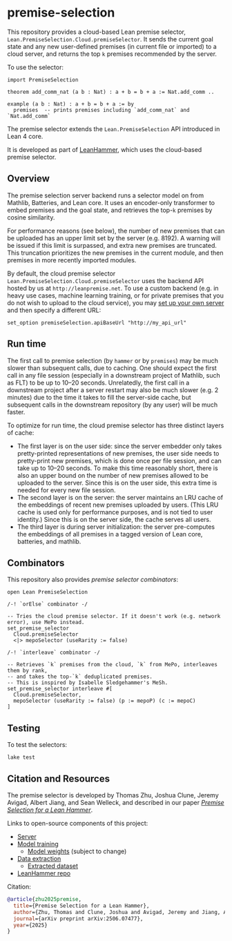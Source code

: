 # premise-selection

This repository provides a cloud-based Lean premise selector, `Lean.PremiseSelection.Cloud.premiseSelector`.
It sends the current goal state and any new user-defined premises (in current file or imported)
to a cloud server, and returns the top `k` premises recommended by the server.

To use the selector:

```lean
import PremiseSelection

theorem add_comm_nat (a b : Nat) : a + b = b + a := Nat.add_comm ..

example (a b : Nat) : a + b = b + a := by
  premises  -- prints premises including `add_comm_nat` and `Nat.add_comm`
```

The premise selector extends the `Lean.PremiseSelection` API introduced in Lean 4 core.

It is developed as part of [LeanHammer](https://github.com/JOSHCLUNE/LeanHammer), which uses the cloud-based premise selector.

## Overview

The premise selection server backend runs a selector model on from Mathlib, Batteries, and Lean core.
It uses an encoder-only transformer to embed premises and the goal state, and retrieves
the top-`k` premises by cosine similarity.

For performance reasons (see below), the number of new premises that can be uploaded
has an upper limit set by the server (e.g. 8192).
A warning will be issued if this limit is surpassed, and extra new premises are truncated.
This truncation prioritizes the new premises in the current module, and then premises in
more recently imported modules.

By default, the cloud premise selector `Lean.PremiseSelection.Cloud.premiseSelector` uses
the backend API hosted by us at `http://leanpremise.net`. To use a custom backend (e.g. in
heavy use cases, machine learning training, or for private premises that you do not wish to
upload to the cloud service), you may [set up your own server](https://github.com/hanwenzhu/lean-premise-server)
and then specify a different URL:

```lean
set_option premiseSelection.apiBaseUrl "http://my_api_url"
```

## Run time

The first call to premise selection (by `hammer` or by `premises`) may be much slower
than subsequent calls, due to caching.
One should expect the first call in any file session (especially in a downstream project of Mathlib,
such as FLT) to be up to 10–20 seconds.
Unrelatedly, the first call in a downstream project after a server restart may also be much slower
(e.g. 2 minutes) due to the time it takes to fill the server-side cache,
but subsequent calls in the downstream repository (by any user) will be much faster.

To optimize for run time, the cloud premise selector has three distinct layers of cache:

* The first layer is on the user side: since the server embedder only takes pretty-printed representations
  of new premises, the user side needs to pretty-print new premises, which is done once per file session,
  and can take up to 10–20 seconds. To make this time reasonably short, there is also an upper bound
  on the number of new premises allowed to be uploaded to the server. Since this is on the user side,
  this extra time is needed for every new file session.
* The second layer is on the server: the server maintains an LRU cache
  of the embeddings of recent new premises uploaded by users.
  (This LRU cache is used only for performance purposes, and is not tied to user identity.)
  Since this is on the server side, the cache serves all users.
* The third layer is during server initialization: the server pre-computes the embeddings of
  all premises in a tagged version of Lean core, batteries, and mathlib.

## Combinators

This repository also provides *premise selector combinators*:

```lean
open Lean PremiseSelection

/-! `orElse` combinator -/

-- Tries the cloud premise selector. If it doesn't work (e.g. network error), use MePo instead.
set_premise_selector
  Cloud.premiseSelector
  <|> mepoSelector (useRarity := false)

/-! `interleave` combinator -/

-- Retrieves `k` premises from the cloud, `k` from MePo, interleaves them by rank,
-- and takes the top-`k` deduplicated premises.
-- This is inspired by Isabelle Sledgehammer's MeSh.
set_premise_selector interleave #[
  Cloud.premiseSelector,
  mepoSelector (useRarity := false) (p := mepoP) (c := mepoC)
]
```

## Testing

To test the selectors:

```lean
lake test
```

## Citation and Resources

The premise selector is developed by Thomas Zhu, Joshua Clune, Jeremy Avigad, Albert Jiang, and Sean Welleck, and described in our paper [*Premise Selection for a Lean Hammer*](https://arxiv.org/abs/2506.07477).

Links to open-source components of this project:

* [Server](https://github.com/hanwenzhu/lean-premise-server)
* [Model training](https://github.com/hanwenzhu/LeanHammer-training)
  * [Model weights](https://huggingface.co/hanwenzhu/all-distilroberta-v1-lr2e-4-bs256-nneg3-ml-ne2) (subject to change)
* [Data extraction](https://github.com/cmu-l3/ntp-toolkit/tree/hammer)
  * [Extracted dataset](https://huggingface.co/datasets/l3lab/lean-premises)
* [LeanHammer repo](https://github.com/JOSHCLUNE/LeanHammer)

Citation:

```bibtex
@article{zhu2025premise,
  title={Premise Selection for a Lean Hammer},
  author={Zhu, Thomas and Clune, Joshua and Avigad, Jeremy and Jiang, Albert Qiaochu and Welleck, Sean},
  journal={arXiv preprint arXiv:2506.07477},
  year={2025}
}
```
